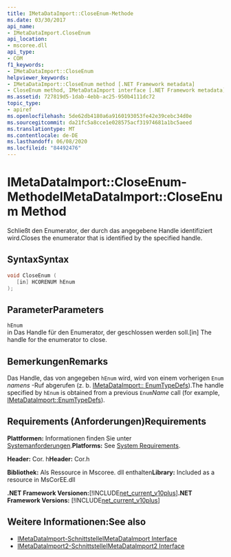 ```yaml
---
title: IMetaDataImport::CloseEnum-Methode
ms.date: 03/30/2017
api_name:
- IMetaDataImport.CloseEnum
api_location:
- mscoree.dll
api_type:
- COM
f1_keywords:
- IMetaDataImport::CloseEnum
helpviewer_keywords:
- IMetaDataImport::CloseEnum method [.NET Framework metadata]
- CloseEnum method, IMetaDataImport interface [.NET Framework metadata]
ms.assetid: 727819d5-1dab-4ebb-ac25-950b4111dc72
topic_type:
- apiref
ms.openlocfilehash: 5de62db4180a6a9160193053fe42e39cebc34d0e
ms.sourcegitcommit: da21fc5a8cce1e028575acf31974681a1bc5aeed
ms.translationtype: MT
ms.contentlocale: de-DE
ms.lasthandoff: 06/08/2020
ms.locfileid: "84492476"
---
```

# <a name="imetadataimportcloseenum-method"></a><span data-ttu-id="66244-102">IMetaDataImport::CloseEnum-Methode</span><span class="sxs-lookup"><span data-stu-id="66244-102">IMetaDataImport::CloseEnum Method</span></span>
<span data-ttu-id="66244-103">Schließt den Enumerator, der durch das angegebene Handle identifiziert wird.</span><span class="sxs-lookup"><span data-stu-id="66244-103">Closes the enumerator that is identified by the specified handle.</span></span>  
  
## <a name="syntax"></a><span data-ttu-id="66244-104">Syntax</span><span class="sxs-lookup"><span data-stu-id="66244-104">Syntax</span></span>  
  
```cpp  
void CloseEnum (  
   [in] HCORENUM hEnum  
);  
```  
  
## <a name="parameters"></a><span data-ttu-id="66244-105">Parameter</span><span class="sxs-lookup"><span data-stu-id="66244-105">Parameters</span></span>  
 `hEnum`  
 <span data-ttu-id="66244-106">in Das Handle für den Enumerator, der geschlossen werden soll.</span><span class="sxs-lookup"><span data-stu-id="66244-106">[in] The handle for the enumerator to close.</span></span>  
  
## <a name="remarks"></a><span data-ttu-id="66244-107">Bemerkungen</span><span class="sxs-lookup"><span data-stu-id="66244-107">Remarks</span></span>  
 <span data-ttu-id="66244-108">Das Handle, das von angegeben `hEnum` wird, wird von einem vorherigen `Enum` *namens* -Ruf abgerufen (z. b. [IMetaDataImport:: EnumTypeDefs](imetadataimport-enumtypedefs-method.md)).</span><span class="sxs-lookup"><span data-stu-id="66244-108">The handle specified by `hEnum` is obtained from a previous `Enum`*Name* call (for example, [IMetaDataImport::EnumTypeDefs](imetadataimport-enumtypedefs-method.md)).</span></span>  
  
## <a name="requirements"></a><span data-ttu-id="66244-109">Requirements (Anforderungen)</span><span class="sxs-lookup"><span data-stu-id="66244-109">Requirements</span></span>  
 <span data-ttu-id="66244-110">**Plattformen:** Informationen finden Sie unter [Systemanforderungen](../../get-started/system-requirements.md).</span><span class="sxs-lookup"><span data-stu-id="66244-110">**Platforms:** See [System Requirements](../../get-started/system-requirements.md).</span></span>  
  
 <span data-ttu-id="66244-111">**Header:** Cor. h</span><span class="sxs-lookup"><span data-stu-id="66244-111">**Header:** Cor.h</span></span>  
  
 <span data-ttu-id="66244-112">**Bibliothek:** Als Ressource in Mscoree. dll enthalten</span><span class="sxs-lookup"><span data-stu-id="66244-112">**Library:** Included as a resource in MsCorEE.dll</span></span>  
  
 <span data-ttu-id="66244-113">**.NET Framework Versionen:**[!INCLUDE[net_current_v10plus](../../../../includes/net-current-v10plus-md.md)]</span><span class="sxs-lookup"><span data-stu-id="66244-113">**.NET Framework Versions:** [!INCLUDE[net_current_v10plus](../../../../includes/net-current-v10plus-md.md)]</span></span>  
  
## <a name="see-also"></a><span data-ttu-id="66244-114">Weitere Informationen:</span><span class="sxs-lookup"><span data-stu-id="66244-114">See also</span></span>

- [<span data-ttu-id="66244-115">IMetaDataImport-Schnittstelle</span><span class="sxs-lookup"><span data-stu-id="66244-115">IMetaDataImport Interface</span></span>](imetadataimport-interface.md)
- [<span data-ttu-id="66244-116">IMetaDataImport2-Schnittstelle</span><span class="sxs-lookup"><span data-stu-id="66244-116">IMetaDataImport2 Interface</span></span>](imetadataimport2-interface.md)
